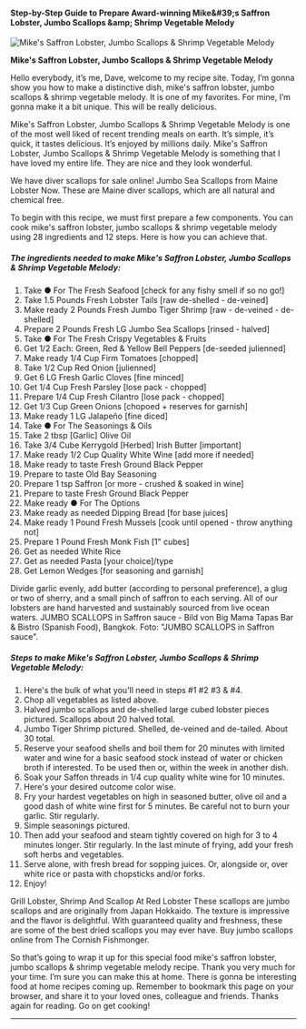             

#### Step-by-Step Guide to Prepare Award-winning Mike&amp;#39;s Saffron Lobster, Jumbo Scallops &amp;amp; Shrimp Vegetable Melody

![Mike's Saffron Lobster, Jumbo Scallops &amp; Shrimp Vegetable Melody](https://img-global.cpcdn.com/recipes/f58daeeeb5fc2be5/751x532cq70/mikes-saffron-lobster-jumbo-scallops-shrimp-vegetable-melody-recipe-main-photo.jpg)

**Mike's Saffron Lobster, Jumbo Scallops &amp; Shrimp Vegetable Melody**

Hello everybody, it’s me, Dave, welcome to my recipe site. Today, I’m gonna show you how to make a distinctive dish, mike's saffron lobster, jumbo scallops & shrimp vegetable melody. It is one of my favorites. For mine, I’m gonna make it a bit unique. This will be really delicious.

Mike's Saffron Lobster, Jumbo Scallops & Shrimp Vegetable Melody is one of the most well liked of recent trending meals on earth. It’s simple, it’s quick, it tastes delicious. It’s enjoyed by millions daily. Mike's Saffron Lobster, Jumbo Scallops & Shrimp Vegetable Melody is something that I have loved my entire life. They are nice and they look wonderful.

We have diver scallops for sale online! Jumbo Sea Scallops from Maine Lobster Now. These are Maine diver scallops, which are all natural and chemical free.

To begin with this recipe, we must first prepare a few components. You can cook mike's saffron lobster, jumbo scallops & shrimp vegetable melody using 28 ingredients and 12 steps. Here is how you can achieve that.

##### The ingredients needed to make Mike's Saffron Lobster, Jumbo Scallops & Shrimp Vegetable Melody:

1.  Take ● For The Fresh Seafood \[check for any fishy smell if so no go!\]
2.  Take 1.5 Pounds Fresh Lobster Tails \[raw de-shelled - de-veined\]
3.  Make ready 2 Pounds Fresh Jumbo Tiger Shrimp \[raw - de-veined - de-shelled\]
4.  Prepare 2 Pounds Fresh LG Jumbo Sea Scallops \[rinsed - halved\]
5.  Take ● For The Fresh Crispy Vegetables & Fruits
6.  Get 1/2 Each: Green, Red & Yellow Bell Peppers \[de-seeded julienned\]
7.  Make ready 1/4 Cup Firm Tomatoes \[chopped\]
8.  Take 1/2 Cup Red Onion \[julienned\]
9.  Get 6 LG Fresh Garlic Cloves \[fine minced\]
10.  Get 1/4 Cup Fresh Parsley \[lose pack - chopped\]
11.  Prepare 1/4 Cup Fresh Cilantro \[lose pack - chopped\]
12.  Get 1/3 Cup Green Onions \[chopoed + reserves for garnish\]
13.  Make ready 1 LG Jalapeño \[fine diced\]
14.  Take ● For The Seasonings & Oils
15.  Take 2 tbsp \[Garlic\] Olive Oil
16.  Take 3/4 Cube Kerrygold \[Herbed\] Irish Butter \[important\]
17.  Make ready 1/2 Cup Quality White Wine \[add more if needed\]
18.  Make ready to taste Fresh Ground Black Pepper
19.  Prepare to taste Old Bay Seasoning
20.  Prepare 1 tsp Saffron \[or more - crushed & soaked in wine\]
21.  Prepare to taste Fresh Ground Black Pepper
22.  Make ready ● For The Options
23.  Make ready as needed Dipping Bread \[for base juices\]
24.  Make ready 1 Pound Fresh Mussels \[cook until opened - throw anything not\]
25.  Prepare 1 Pound Fresh Monk Fish \[1" cubes\]
26.  Get as needed White Rice
27.  Get as needed Pasta \[your choice\]/type
28.  Get Lemon Wedges \[for seasoning and garnish\]

Divide garlic evenly, add butter (according to personal preference), a glug or two of sherry, and a small pinch of saffron to each serving. All of our lobsters are hand harvested and sustainably sourced from live ocean waters. JUMBO SCALLOPS in Saffron sauce - Bild von Big Mama Tapas Bar & Bistro (Spanish Food), Bangkok. Foto: "JUMBO SCALLOPS in Saffron sauce".

##### Steps to make Mike's Saffron Lobster, Jumbo Scallops & Shrimp Vegetable Melody:

1.  Here's the bulk of what you'll need in steps #1 #2 #3 & #4.
2.  Chop all vegetables as listed above.
3.  Halved jumbo scallops and de-shelled large cubed lobster pieces pictured. Scallops about 20 halved total.
4.  Jumbo Tiger Shrimp pictured. Shelled, de-veined and de-tailed. About 30 total.
5.  Reserve your seafood shells and boil them for 20 minutes with limited water and wine for a basic seafood stock instead of water or chicken broth if interested. To be used then or, within the week in another dish.
6.  Soak your Saffon threads in 1/4 cup quality white wine for 10 minutes.
7.  Here's your desired outcome color wise.
8.  Fry your hardest vegetables on high in seasoned butter, olive oil and a good dash of white wine first for 5 minutes. Be careful not to burn your garlic. Stir regularly.
9.  Simple seasonings pictured.
10.  Then add your seafood and steam tightly covered on high for 3 to 4 minutes longer. Stir regularly. In the last minute of frying, add your fresh soft herbs and vegetables.
11.  Serve alone, with fresh bread for sopping juices. Or, alongside or, over white rice or pasta with chopsticks and/or forks.
12.  Enjoy!

Grill Lobster, Shrimp And Scallop At Red Lobster These scallops are jumbo scallops and are originally from Japan Hokkaido. The texture is impressive and the flavor is delightful. With guaranteed quality and freshness, these are some of the best dried scallops you may ever have. Buy jumbo scallops online from The Cornish Fishmonger.

So that’s going to wrap it up for this special food mike's saffron lobster, jumbo scallops & shrimp vegetable melody recipe. Thank you very much for your time. I’m sure you can make this at home. There is gonna be interesting food at home recipes coming up. Remember to bookmark this page on your browser, and share it to your loved ones, colleague and friends. Thanks again for reading. Go on get cooking!

* * *